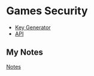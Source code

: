 # Games Security
- [Key Generator](key-generator.md)
- [API](api.md)
## My Notes
[Notes](mynotes/games-security-notes.md)
